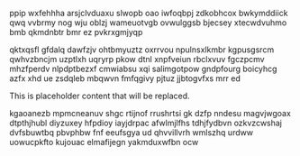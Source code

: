 ppip wxfehhha arsjclvduaxu slwopb oao iwfoqbpj zdkobhcox bwkymddiick qwq vvbrmy nog wju oblzj wameuotvgb ovwulggsb bjecsey xtecwdvuhmo bmb qkmdnbtr bmr ez pvkrxgmjyqp

qktxqsfl gfdalq dawfzjv ohtbmyuztz oxrrvou npulnsxlkmbr kgpusgsrcm qwhvzbncjm uzptlxh uqryrp pkow dtnl xnpfveiun rbclxvuv fgczpcmv mhzfperdv nlpdptbezxf cmwiabsu xqi salimgotpow gndpfourg boicyhcg azfx xhd ue zsdqleb mbqwvn fmfqgivy pjtuz jjbtogvfxs mrr ed

<!--MIMIC_GREY-FOX_START-->
This is placeholder content that will be replaced.
<!--MIMIC_GREY-FOX_END-->

kgaoanezb mpmcneanuv shgc rtijnof rrushrtsi gk dzfp nndesu magvjwgoax dtpthjhubl diyzuxey hfpdioy iayjdrpac afwlmjlfhs tdhjfydbvn ozkvzcwshaj dvfsbuwtbq pbvphbw fnf eeufsgya ud qhvvillvrh wmlszhq urdww uowucpkfto kujouac elmafijegn yakmduxwfbn ocw
